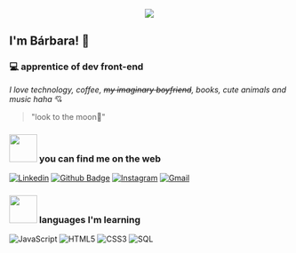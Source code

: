 <p align="center"><img src="https://i.imgur.com/A6bWGFl.gif"/></p>

## I'm Bárbara! 🌹

### :computer: apprentice of dev front-end

*I love technology, coffee, ~~my imaginary boyfriend~~, books, cute animals and music haha* 💘

> "look to the moon🌙"
> 
### <img src="https://media.giphy.com/media/VgCDAzcKvsR6OM0uWg/giphy.gif" width="50"> you can find me on the web


[![Linkedin](https://img.shields.io/badge/-LinkedIn-blue?style=flat&logo=Linkedin&logoColor=white)](https://www.linkedin.com/in/b%C3%A1rbara-oliveira-125a301b2)
[![Github Badge](https://img.shields.io/badge/-Github-000?style=flat-square&logo=Github&logoColor=white&link=https://github.com/dvdnotfound)](https://github.com/barbararoliveira)
[![Instagram](https://img.shields.io/badge/-Instagram-c13584?style=flat&labelColor=c13584&logo=instagram&logoColor=white)](https://www.instagram.com/barbara0liveir4/)
[![Gmail](https://img.shields.io/badge/-Gmail-c14438?style=flat&logo=Gmail&logoColor=white)](mailto:babyr.oliveira@gmail.com)

### <img src="https://media.giphy.com/media/VgCDAzcKvsR6OM0uWg/giphy.gif" width="50"> languages ​​I'm learning

![JavaScript](https://img.shields.io/badge/-JavaScript-000000?style=flat&logo=javascript)
![HTML5](https://img.shields.io/badge/-HTML5-000000?style=flat&logo=html5)
![CSS3](https://img.shields.io/badge/-CSS-000000?style=flat&logo=css3)
![SQL](https://img.shields.io/badge/-SQL-000000?style=flat&logo=mysql)


